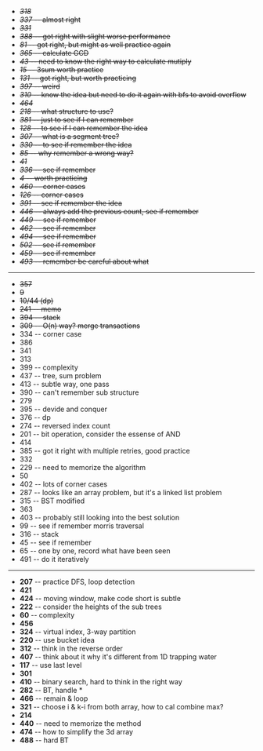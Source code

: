 + ~~*318*~~
+ ~~*337* -- almost right~~
+ ~~*331*~~
+ ~~*388* -- got right with slight worse performance~~
+ ~~*81* -- got right, but might as well practice again~~
+ ~~*365* -- calculate GCD~~
+ ~~*43* -- need to know the right way to calculate mutiply~~
+ ~~*15* -- 3sum worth practice~~
+ ~~*131* -- got right, but worth practicing~~
+ ~~*397* -- weird~~
+ ~~*310* -- know the idea but need to do it again with bfs to avoid overflow~~
+ ~~*464*~~
+ ~~*218* -- what structure to use?~~
+ ~~*381* -- just to see if I can remember~~
+ ~~*128* -- to see if I can remember the idea~~
+ ~~*307* -- what is a segment tree?~~
+ ~~*330* -- to see if remember the idea~~
+ ~~*85* -- why remember a wrong way?~~
+ ~~*41*~~
+ ~~*336* -- see if remember~~
+ ~~*4* -- worth practicing~~
+ ~~*460* -- corner cases~~
+ ~~*126* -- corner cases~~
+ ~~*391* -- see if remember the idea~~
+ ~~*446* -- always add the previous count, see if remember~~
+ ~~*449* -- see if remember~~
+ ~~*462* -- see if remember~~
+ ~~*494* -- see if remember~~
+ ~~*502* -- see if remember~~
+ ~~*459* -- see if remember~~
+ ~~*493* -- remember be careful about what~~

----

+ ~~357~~
+ ~~9~~
+ ~~10/44 (dp)~~
+ ~~241 -- memo~~
+ ~~394 -- stack~~
+ ~~309 -- O(n) way? merge transactions~~
+ 334 -- corner case
+ 386
+ 341
+ 313
+ 399 -- complexity
+ 437 -- tree, sum problem
+ 413 -- subtle way, one pass
+ 390 -- can't remember sub structure
+ 279
+ 395 -- devide and conquer
+ 376 -- dp
+ 274 -- reversed index count
+ 201 -- bit operation, consider the essense of AND
+ 414
+ 385 -- got it right with multiple retries, good practice
+ 332
+ 229 -- need to memorize the algorithm
+ 50
+ 402 -- lots of corner cases
+ 287 -- looks like an array problem, but it's a linked list problem
+ 315 -- BST modified
+ 363
+ 403 -- probably still looking into the best solution
+ 99 -- see if remember morris traversal
+ 316 -- stack
+ 45 -- see if remember
+ 65 -- one by one, record what have been seen
+ 491 -- do it iteratively

----

+ **207** -- practice DFS, loop detection
+ **421**
+ **424** -- moving window, make code short is subtle
+ **222** -- consider the heights of the sub trees
+ **60** -- complexity
+ **456**
+ **324** -- virtual index, 3-way partition
+ **220** -- use bucket idea
+ **312** -- think in the reverse order
+ **407** -- think about it why it's different from 1D trapping water
+ **117** -- use last level
+ **301**
+ **410** -- binary search, hard to think in the right way
+ **282** -- BT, handle *
+ **466** -- remain & loop
+ **321** -- choose i & k-i from both array, how to cal combine max?
+ **214**
+ **440** -- need to memorize the method
+ **474** -- how to simplify the 3d array
+ **488** -- hard BT
